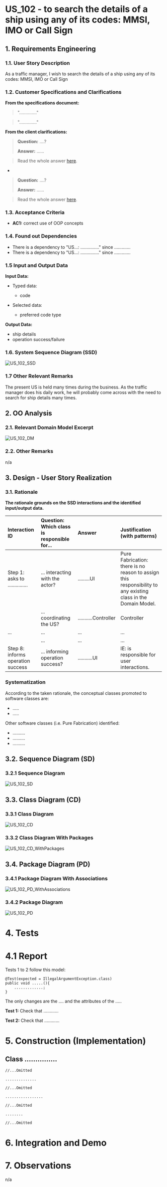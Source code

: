 # US_102 - to search the details of a ship using any of its codes: MMSI, IMO or Call Sign

## 1. Requirements Engineering

### 1.1. User Story Description

As a traffic manager, I wish to search the details of a ship using any of its codes: MMSI, IMO or Call Sign

### 1.2. Customer Specifications and Clarifications

**From the specifications document:**

> ".............."


> ".............."


**From the client clarifications:**

> **Question:** ....?
>
> **Answer:** ......

>Read the whole answer [here](.....).

-

> **Question:** ....?
>
> **Answer:** ......

>Read the whole answer [here](.....).


### 1.3. Acceptance Criteria

* **AC1:** correct use of OOP concepts


### 1.4. Found out Dependencies

* There is a dependency to "US...: ..............." since .............
* There is a dependency to "US...: ..............." since .............


### 1.5 Input and Output Data

**Input Data:**

* Typed data:
  * code

* Selected data:
  * preferred code type


**Output Data:**

* ship details
* operation success/failure


### 1.6. System Sequence Diagram (SSD)

![US_102_SSD](US_102_SSD.svg)


### 1.7 Other Relevant Remarks

The present US is held many times during the business. As the traffic manager does his daily work, he will probably come across with the need to search for ship details many times.


## 2. OO Analysis

### 2.1. Relevant Domain Model Excerpt


![US_102_DM](US_102_DM.svg)


### 2.2. Other Remarks

n/a


## 3. Design - User Story Realization

### 3.1. Rationale

**The rationale grounds on the SSD interactions and the identified input/output data.**

| Interaction ID | Question: Which class is responsible for... | Answer  | Justification (with patterns)  |
|:-------------  |:--------------------- |:------------|:---------------------------- |
| Step 1: asks to ............... |	... interacting with the actor? | .........UI | Pure Fabrication: there is no reason to assign this responsibility to any existing class in the Domain Model. |
| | ... coordinating the US? | ...........Controller | Controller |
| ... | ... | ... | ... |
| | ... | ... | ... |
| Step 8: informs operation success | ... informing operation success? | ...........UI | IE: is responsible for user interactions. |

### Systematization ##

According to the taken rationale, the conceptual classes promoted to software classes are:

* .....
* .....

Other software classes (i.e. Pure Fabrication) identified:
* ..........
* ..........
* ..........

## 3.2. Sequence Diagram (SD)

### 3.2.1 Sequence Diagram

![US_102_SD](US_102_SD.svg)

## 3.3. Class Diagram (CD)

### 3.3.1 Class Diagram

![US_102_CD](US_102_CD.svg)

### 3.3.2 Class Diagram With Packages

![US_102_CD_WithPackages](US_102_CD_WithPackages.svg)

## 3.4. Package Diagram (PD)

### 3.4.1 Package Diagram With Associations

![US_102_PD_WithAssociations](US_102_PD_WithAssociations.svg)

### 3.4.2 Package Diagram

![US_102_PD](US_102_PD.svg)

# 4. Tests

# 4.1 Report

Tests 1 to 2 follow this model:

    @Test(expected = IllegalArgumentException.class)
    public void .....(){
        .............;
    }

The only changes are the .... and the attributes of the .....

**Test 1:** Check that ............

**Test 2:** Check that ............

# 5. Construction (Implementation)

## Class ...............

    //...Omitted

    ..............

    //...Omitted

    .................

    //...Omitted

    ........

    //...Omitted


# 6. Integration and Demo


# 7. Observations

n/a